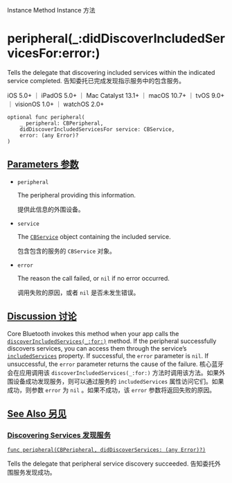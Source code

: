 Instance Method Instance 方法

# peripheral(_:didDiscoverIncludedServicesFor:error:) 

Tells the delegate that discovering included services within the indicated service completed.
告知委托已完成发现指示服务中的包含服务。

iOS 5.0+ ｜ iPadOS 5.0+ ｜ Mac Catalyst 13.1+ ｜ macOS 10.7+ ｜ tvOS 9.0+ ｜ visionOS 1.0+ ｜ watchOS 2.0+ 

```
optional func peripheral(
    _ peripheral: CBPeripheral,
    didDiscoverIncludedServicesFor service: CBService,
    error: (any Error)?
)
```



## [Parameters 参数](https://developer.apple.com/documentation/corebluetooth/cbperipheraldelegate/peripheral(_:diddiscoverincludedservicesfor:error:)#parameters)

- `peripheral`

  The peripheral providing this information. 

  提供此信息的外围设备。

- `service`

  The [`CBService`](https://developer.apple.com/documentation/corebluetooth/cbservice) object containing the included service. 

  包含包含的服务的 `CBService` 对象。

- `error`

  The reason the call failed, or `nil` if no error occurred. 
  
  调用失败的原因，或者 `nil` 是否未发生错误。



## [Discussion 讨论](https://developer.apple.com/documentation/corebluetooth/cbperipheraldelegate/peripheral(_:diddiscoverincludedservicesfor:error:)#Discussion)

Core Bluetooth invokes this method when your app calls the [`discoverIncludedServices(_:for:)`](https://developer.apple.com/documentation/corebluetooth/cbperipheral/discoverincludedservices(_:for:)) method. If the peripheral successfully discovers services, you can access them through the service’s [`includedServices`](https://developer.apple.com/documentation/corebluetooth/cbservice/includedservices) property. If successful, the `error` parameter is `nil`. If unsuccessful, the `error` parameter returns the cause of the failure.
核心蓝牙会在应用调用该 `discoverIncludedServices(_:for:)` 方法时调用该方法。如果外围设备成功发现服务，则可以通过服务的 `includedServices` 属性访问它们。如果成功，则参数 `error` 为 `nil` 。如果不成功，该 `error` 参数将返回失败的原因。



## [See Also 另见](https://developer.apple.com/documentation/corebluetooth/cbperipheraldelegate/peripheral(_:diddiscoverincludedservicesfor:error:)#see-also)

### [Discovering Services 发现服务](https://developer.apple.com/documentation/corebluetooth/cbperipheraldelegate/peripheral(_:diddiscoverincludedservicesfor:error:)#Discovering-Services)

[`func peripheral(CBPeripheral, didDiscoverServices: (any Error)?)`](https://developer.apple.com/documentation/corebluetooth/cbperipheraldelegate/peripheral(_:diddiscoverservices:))

Tells the delegate that peripheral service discovery succeeded.
告知委托外围服务发现成功。
